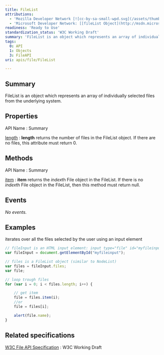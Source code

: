 ```yaml
---
title: FileList
attributions:
  - 'Mozilla Developer Network [![cc-by-sa-small-wpd.svg](/assets/thumb/8/8c/cc-by-sa-small-wpd.svg/120px-cc-by-sa-small-wpd.svg.png)](http://creativecommons.org/licenses/by-sa/3.0/us/): [[FileList](https://developer.mozilla.org/en-US/docs/DOM/FileList) Article]'
  - 'Microsoft Developer Network: [[fileList Object](http://msdn.microsoft.com/en-us/library/ie/hh772307(v=vs.85).aspx) Article]'
readiness: 'Ready to Use'
standardization_status: 'W3C Working Draft'
summary: 'FileList is an object which represents an array of individually selected files from the underlying system.'
tags:
  0: API
  1: Objects
  3: FileAPI
uri: apis/file/FileList

---
```

## <span>Summary</span>

FileList is an object which represents an array of individually selected files from the underlying system.

## <span>Properties</span>

API Name
:   Summary

[length](/apis/file/FileList/length)
:   **length** returns the number of files in the FileList object. If there are no files, this attribute must return 0.

## <span>Methods</span>

API Name
:   Summary

[item](/apis/file/FileList/item)
:   **item** returns the *index*th File object in the FileList. If there is no *index*th File object in the FileList, then this method must return null.

## <span>Events</span>

*No events.*

## <span>Examples</span>

iterates over all the files selected by the user using an input element

``` js
// fileInput is an HTML input element: input type="file" id="myfileinput" multiple
var fileInput = document.getElementById("myfileinput");

// files is a FileList object (similar to NodeList)
var files = fileInput.files;
var file;

// loop trough files
for (var i = 0; i < files.length; i++) {

    // get item
    file = files.item(i);
    //or
    file = files[i];

    alert(file.name);
}
```

## <span>Related specifications</span>

[W3C File API Specification](http://www.w3.org/TR/FileAPI)
:   W3C Working Draft
